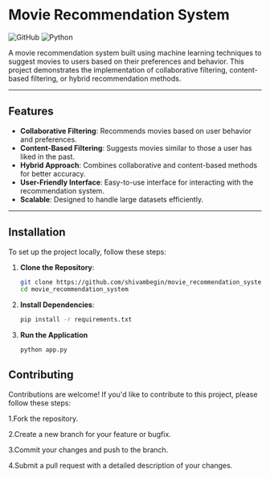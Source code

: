 # Movie Recommendation System

![GitHub](https://img.shields.io/badge/license-MIT-blue) ![Python](https://img.shields.io/badge/Python-3.12%2B-blue)

A movie recommendation system built using machine learning techniques to suggest movies to users based on their preferences and behavior. This project demonstrates the implementation of collaborative filtering, content-based filtering, or hybrid recommendation methods.

---

## Features

- **Collaborative Filtering**: Recommends movies based on user behavior and preferences.
- **Content-Based Filtering**: Suggests movies similar to those a user has liked in the past.
- **Hybrid Approach**: Combines collaborative and content-based methods for better accuracy.
- **User-Friendly Interface**: Easy-to-use interface for interacting with the recommendation system.
- **Scalable**: Designed to handle large datasets efficiently.

---

## Installation

To set up the project locally, follow these steps:

1. **Clone the Repository**:
   ```bash
   git clone https://github.com/shivambegin/movie_recommendation_system.git
   cd movie_recommendation_system
2. **Install Dependencies**:
   ```bash
   pip install -r requirements.txt
3. **Run the Application**
   ```bash
   python app.py
## Contributing
Contributions are welcome! If you'd like to contribute to this project, please follow these steps:

1.Fork the repository.

2.Create a new branch for your feature or bugfix.

3.Commit your changes and push to the branch.

4.Submit a pull request with a detailed description of your changes.
